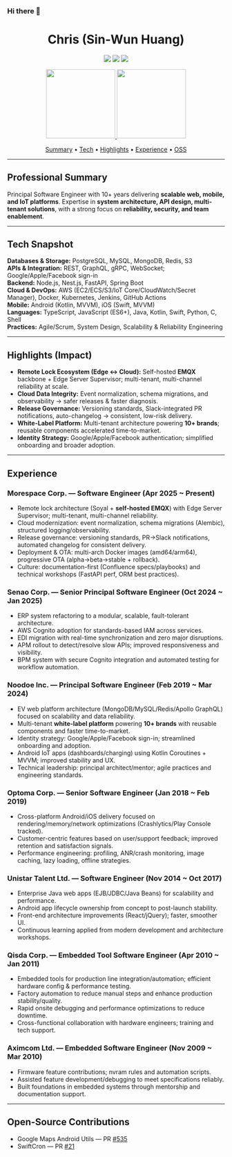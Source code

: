 ### Hi there 👋

<h1 align="center">Chris (Sin-Wun Huang)</h1>

<p align="center">
  <a href="https://www.linkedin.com/in/sinwun"><img src="https://img.shields.io/badge/LinkedIn-Connect-0077B5?style=for-the-badge&logo=linkedin&logoColor=white"/></a>
  <a href="mailto:chris@csie.io"><img src="https://img.shields.io/badge/Email-chris@csie.io-D14836?style=for-the-badge&logo=gmail&logoColor=white"/></a>
  <a href="https://medium.com/@dynamicy"><img src="https://img.shields.io/badge/Medium-Read-000000?style=for-the-badge&logo=medium&logoColor=white"/></a>
</p>

<!-- Top: GitHub Stats -->
<p align="center">
  <a href="https://github.com/dynamicy">
    <img height="160" src="https://github-readme-stats-eight-theta.vercel.app/api?username=dynamicy&show_icons=true&theme=algolia&include_all_commits=true&count_private=true"/>
    <img height="160" src="https://github-readme-stats-eight-theta.vercel.app/api/top-langs/?username=dynamicy&layout=compact&langs_count=8&theme=algolia"/>
  </a>
</p>

<p align="center">
  <a href="#professional-summary">Summary</a> •
  <a href="#tech-snapshot">Tech</a> •
  <a href="#highlights-impact">Highlights</a> •  
  <a href="#experience">Experience</a> •
  <a href="#open-source-contributions">OSS</a>
</p>

---

## Professional Summary
Principal Software Engineer with 10+ years delivering **scalable web, mobile, and IoT platforms**. Expertise in **system architecture, API design, multi-tenant solutions**, with a strong focus on **reliability, security, and team enablement**.

---

## Tech Snapshot
**Databases & Storage:** PostgreSQL, MySQL, MongoDB, Redis, S3  
**APIs & Integration:** REST, GraphQL, gRPC, WebSocket; Google/Apple/Facebook sign-in  
**Backend:** Node.js, Nest.js, FastAPI, Spring Boot  
**Cloud & DevOps:** AWS (EC2/ECS/S3/IoT Core/CloudWatch/Secret Manager), Docker, Kubernetes, Jenkins, GitHub Actions  
**Mobile:** Android (Kotlin, MVVM), iOS (Swift, MVVM)  
**Languages:** TypeScript, JavaScript (ES6+), Java, Kotlin, Swift, Python, C, Shell  
**Practices:** Agile/Scrum, System Design, Scalability & Reliability Engineering

---

## Highlights (Impact)
- **Remote Lock Ecosystem (Edge ↔ Cloud):** Self-hosted **EMQX** backbone + Edge Server Supervisor; multi-tenant, multi-channel reliability at scale.  
- **Cloud Data Integrity:** Event normalization, schema migrations, and observability → safer releases & faster diagnosis.  
- **Release Governance:** Versioning standards, Slack-integrated PR notifications, auto-changelog → consistent, low-risk delivery.  
- **White-Label Platform:** Multi-tenant architecture powering **10+ brands**; reusable components accelerated time-to-market.  
- **Identity Strategy:** Google/Apple/Facebook authentication; simplified onboarding and broader adoption.

---

## Experience

### Morespace Corp. — Software Engineer (Apr 2025 ~ Present)
- Remote lock architecture (Soyal + **self-hosted EMQX**) with Edge Server Supervisor; multi-tenant, multi-channel reliability.
- Cloud modernization: event normalization, schema migrations (Alembic), structured logging/observability.
- Release governance: versioning standards, PR→Slack notifications, automated changelog for consistent delivery.
- Deployment & OTA: multi-arch Docker images (amd64/arm64), progressive OTA (alpha→beta→stable + rollback).
- Culture: documentation-first (Confluence specs/playbooks) and technical workshops (FastAPI perf, ORM best practices).

### Senao Corp. — Senior Principal Software Engineer (Oct 2024 ~ Jan 2025)
- ERP system refactoring to a modular, scalable, fault-tolerant architecture.
- AWS Cognito adoption for standards-based IAM across services.
- EDI migration with real-time synchronization and zero major disruptions.
- APM rollout to detect/resolve slow APIs; improved responsiveness and visibility.
- BPM system with secure Cognito integration and automated testing for workflow automation.

### Noodoe Inc. — Principal Software Engineer (Feb 2019 ~ Mar 2024)
- EV web platform architecture (MongoDB/MySQL/Redis/Apollo GraphQL) focused on scalability and data reliability.
- Multi-tenant **white-label platform** powering **10+ brands** with reusable components and faster time-to-market.
- Identity strategy: Google/Apple/Facebook sign-in; streamlined onboarding and adoption.
- Android IoT apps (dashboards/charging) using Kotlin Coroutines + MVVM; improved stability and UX.
- Technical leadership: principal architect/mentor; agile practices and engineering standards.

### Optoma Corp. — Senior Software Engineer (Jan 2018 ~ Feb 2019)
- Cross-platform Android/iOS delivery focused on rendering/memory/network optimizations (Crashlytics/Play Console tracked).
- Customer-centric features based on user/support feedback; improved retention and satisfaction signals.
- Performance engineering: profiling, ANR/crash monitoring, image caching, lazy loading, offline strategies.

### Unistar Talent Ltd. — Software Engineer (Nov 2014 ~ Oct 2017)
- Enterprise Java web apps (EJB/JDBC/Java Beans) for scalability and performance.
- Android app lifecycle ownership from concept to post-launch stability.
- Front-end architecture improvements (React/jQuery); faster, smoother UI.
- Continuous learning applied from modern development and architecture workshops.

### Qisda Corp. — Embedded Tool Software Engineer (Apr 2010 ~ Jan 2011)
- Embedded tools for production line integration/automation; efficient hardware config & performance testing.
- Factory automation to reduce manual steps and enhance production stability/quality.
- Rapid onsite debugging and performance optimizations to reduce downtime.
- Cross-functional collaboration with hardware engineers; training and tech support.

### Aximcom Ltd. — Embedded Software Engineer (Nov 2009 ~ Mar 2010)
- Firmware feature contributions; nvram rules and automation scripts.
- Assisted feature development/debugging to meet specifications reliably.
- Built foundations in embedded systems through mentorship and documentation support.

---

## Open-Source Contributions
- Google Maps Android Utils — PR [#535](https://github.com/googlemaps/android-maps-utils/pull/535)  
- SwiftCron — PR [#21](https://github.com/TheCodedSelf/SwiftCron/pull/21)
